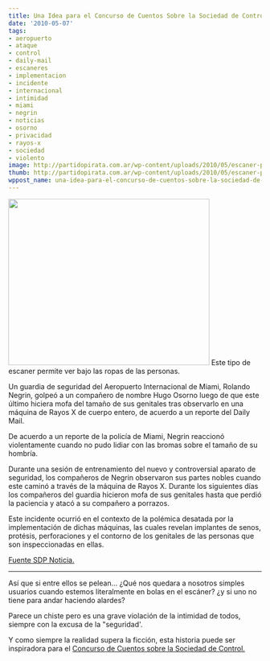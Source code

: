 ```yaml
---
title: Una Idea para el Concurso de Cuentos Sobre la Sociedad de Control
date: '2010-05-07'
tags:
- aeropuerto
- ataque
- control
- daily-mail
- escaneres
- implementacion
- incidente
- internacional
- intimidad
- miami
- negrin
- noticias
- osorno
- privacidad
- rayos-x
- sociedad
- violento
image: http://partidopirata.com.ar/wp-content/uploads/2010/05/escaner-personal-seguridad-aeropuerto.jpg
thumb: http://partidopirata.com.ar/wp-content/uploads/2010/05/escaner-personal-seguridad-aeropuerto.jpg
wppost_name: una-idea-para-el-concurso-de-cuentos-sobre-la-sociedad-de-control
---
```


<a href="http://partidopirata.com.ar/wp-content/uploads/2010/05/escaner-personal-seguridad-aeropuerto.jpg"><img class="size-full wp-image-187" title="Escaner personal aeroportuario" src="http://partidopirata.com.ar/wp-content/uploads/2010/05/escaner-personal-seguridad-aeropuerto.jpg" alt="" width="400" height="331" /></a> Este tipo de escaner permite ver bajo las ropas de las personas.


Un guardia de seguridad del Aeropuerto Internacional de Miami, Rolando Negrin, golpeó a un compañero de nombre Hugo Osorno luego de que este último hiciera mofa del tamaño de sus genitales tras observarlo en una máquina de Rayos X de cuerpo entero, de acuerdo a un reporte del Daily Mail.

De acuerdo a un reporte de la policía de Miami, Negrin reaccionó violentamente cuando no pudo lidiar con las bromas sobre el tamaño de su hombría.

Durante una sesión de entrenamiento del nuevo y controversial aparato de seguridad, los compañeros de Negrin observaron sus partes nobles cuando este caminó a través de la máquina de Rayos X. Durante los siguientes días los compañeros del guardia hicieron mofa de sus genitales hasta que perdió la paciencia y atacó a su compañero a porrazos.

Este incidente ocurrió en el contexto de la polémica desatada por la implementación de dichas máquinas, las cuales revelan implantes de senos, protésis, perforaciones y el contorno de los genitales de las personas que son inspeccionadas en ellas.

<a href="http://sdpnoticias.com/sdp/contenido/nacional/2010/05/07/1010/1040592" target="_blank">Fuente SDP Noticia.</a>

<hr />

Así que si entre ellos se pelean... ¿Qué nos quedara a nosotros simples usuarios cuando estemos literalmente en bolas en el escáner? ¿y si uno no tiene para andar haciendo alardes?

Parece un chiste pero es una grave violación de la intimidad de todos, siempre con la excusa de la "seguridad'.

Y como siempre la realidad supera la ficción, esta historia puede ser inspiradora para el <a href="http://partido-pirata.blogspot.com/2010/05/concurso-de-cuentos-sobre-la-sociedad.html">Concurso de Cuentos sobre la Sociedad de Control.</a>
